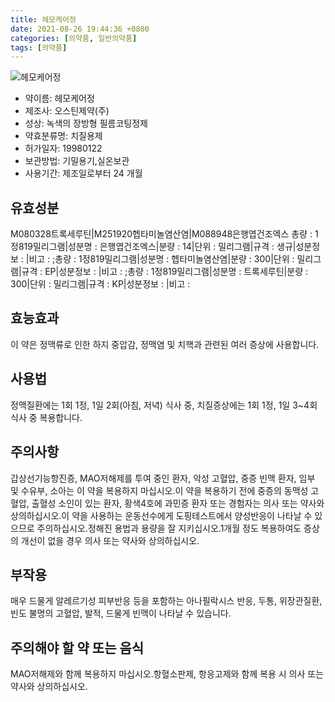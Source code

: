 ```yaml
---
title: 헤모케어정
date: 2021-08-26 19:44:36 +0800
categories: [의약품, 일반의약품]
tags: [의약품]
---
```

![헤모케어정](https://nedrug.mfds.go.kr/pbp/cmn/itemImageDownload/147427965508800088)

- 약이름: 헤모케어정
- 제조사: 오스틴제약(주)
- 성상: 녹색의 장방형 필름코팅정제
- 약효분류명: 치질용제
- 허가일자: 19980122
- 보관방법: 기밀용기,실온보관
- 사용기간: 제조일로부터 24 개월
## 유효성분
M080328트록세루틴|M251920헵타미놀염산염|M088948은행엽건조엑스
총량 : 1정819밀리그램|성분명 : 은행엽건조엑스|분량 : 14|단위 : 밀리그램|규격 : 생규|성분정보 : |비고 : ;총량 : 1정819밀리그램|성분명 : 헵타미놀염산염|분량 : 300|단위 : 밀리그램|규격 : EP|성분정보 : |비고 : ;총량 : 1정819밀리그램|성분명 : 트록세루틴|분량 : 300|단위 : 밀리그램|규격 : KP|성분정보 : |비고 :
## 효능효과
이 약은 정맥류로 인한 하지 중압감, 정맥염 및 치핵과 관련된 여러 증상에 사용합니다.
## 사용법
정맥질환에는 1회 1정, 1일 2회(아침, 저녁) 식사 중, 치질증상에는 1회 1정, 1일 3~4회 식사 중 복용합니다.
## 주의사항
갑상선기능항진증, MAO저해제를 투여 중인 환자, 악성 고혈압, 중증 빈맥 환자, 임부 및 수유부, 소아는 이 약을 복용하지 마십시오.이 약을 복용하기 전에 중증의 동맥성 고혈압, 출혈성 소인이 있는 환자, 황색4호에 과민증 환자 또는 경험자는 의사 또는 약사와 상의하십시오.이 약을 사용하는 운동선수에게 도핑테스트에서 양성반응이 나타날 수 있으므로 주의하십시오.정해진 용법과 용량을 잘 지키십시오.1개월 정도 복용하여도 증상의 개선이 없을 경우 의사 또는 약사와 상의하십시오.
## 부작용
매우 드물게 알레르기성 피부반응 등을 포함하는 아나필락시스 반응, 두통, 위장관질환, 빈도 불명의 고혈압, 발적, 드물게 빈맥이 나타날 수 있습니다.
## 주의해야 할 약 또는 음식
MAO저해제와 함께 복용하지 마십시오.항혈소판제, 항응고제와 함께 복용 시 의사 또는 약사와 상의하십시오.
